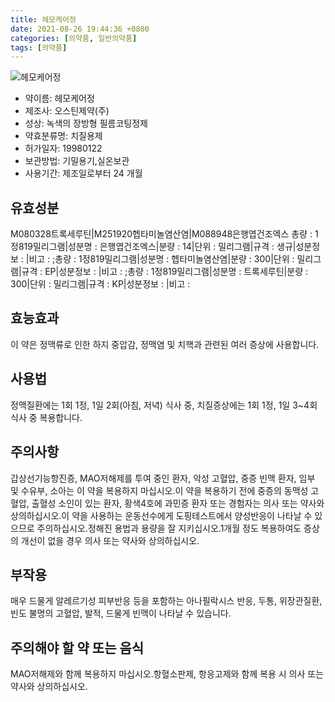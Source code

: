 ```yaml
---
title: 헤모케어정
date: 2021-08-26 19:44:36 +0800
categories: [의약품, 일반의약품]
tags: [의약품]
---
```

![헤모케어정](https://nedrug.mfds.go.kr/pbp/cmn/itemImageDownload/147427965508800088)

- 약이름: 헤모케어정
- 제조사: 오스틴제약(주)
- 성상: 녹색의 장방형 필름코팅정제
- 약효분류명: 치질용제
- 허가일자: 19980122
- 보관방법: 기밀용기,실온보관
- 사용기간: 제조일로부터 24 개월
## 유효성분
M080328트록세루틴|M251920헵타미놀염산염|M088948은행엽건조엑스
총량 : 1정819밀리그램|성분명 : 은행엽건조엑스|분량 : 14|단위 : 밀리그램|규격 : 생규|성분정보 : |비고 : ;총량 : 1정819밀리그램|성분명 : 헵타미놀염산염|분량 : 300|단위 : 밀리그램|규격 : EP|성분정보 : |비고 : ;총량 : 1정819밀리그램|성분명 : 트록세루틴|분량 : 300|단위 : 밀리그램|규격 : KP|성분정보 : |비고 :
## 효능효과
이 약은 정맥류로 인한 하지 중압감, 정맥염 및 치핵과 관련된 여러 증상에 사용합니다.
## 사용법
정맥질환에는 1회 1정, 1일 2회(아침, 저녁) 식사 중, 치질증상에는 1회 1정, 1일 3~4회 식사 중 복용합니다.
## 주의사항
갑상선기능항진증, MAO저해제를 투여 중인 환자, 악성 고혈압, 중증 빈맥 환자, 임부 및 수유부, 소아는 이 약을 복용하지 마십시오.이 약을 복용하기 전에 중증의 동맥성 고혈압, 출혈성 소인이 있는 환자, 황색4호에 과민증 환자 또는 경험자는 의사 또는 약사와 상의하십시오.이 약을 사용하는 운동선수에게 도핑테스트에서 양성반응이 나타날 수 있으므로 주의하십시오.정해진 용법과 용량을 잘 지키십시오.1개월 정도 복용하여도 증상의 개선이 없을 경우 의사 또는 약사와 상의하십시오.
## 부작용
매우 드물게 알레르기성 피부반응 등을 포함하는 아나필락시스 반응, 두통, 위장관질환, 빈도 불명의 고혈압, 발적, 드물게 빈맥이 나타날 수 있습니다.
## 주의해야 할 약 또는 음식
MAO저해제와 함께 복용하지 마십시오.항혈소판제, 항응고제와 함께 복용 시 의사 또는 약사와 상의하십시오.
